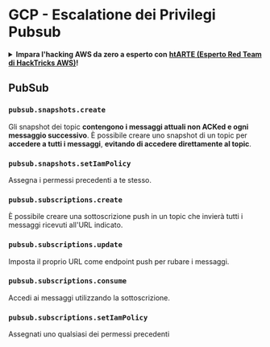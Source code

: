 # GCP - Escalatione dei Privilegi Pubsub

<details>

<summary><strong>Impara l'hacking AWS da zero a esperto con</strong> <a href="https://training.hacktricks.xyz/courses/arte"><strong>htARTE (Esperto Red Team di HackTricks AWS)</strong></a><strong>!</strong></summary>

Altri modi per supportare HackTricks:

* Se vuoi vedere la tua **azienda pubblicizzata su HackTricks** o **scaricare HackTricks in PDF** Controlla i [**PIANI DI ABBONAMENTO**](https://github.com/sponsors/carlospolop)!
* Ottieni il [**merchandising ufficiale PEASS & HackTricks**](https://peass.creator-spring.com)
* Scopri [**La Famiglia PEASS**](https://opensea.io/collection/the-peass-family), la nostra collezione di [**NFT esclusivi**](https://opensea.io/collection/the-peass-family)
* **Unisciti al** 💬 [**Gruppo Discord**](https://discord.gg/hRep4RUj7f) o al [**gruppo telegram**](https://t.me/peass) o **seguici** su **Twitter** 🐦 [**@hacktricks\_live**](https://twitter.com/hacktricks\_live)**.**
* **Condividi i tuoi trucchi di hacking inviando PR a** [**HackTricks**](https://github.com/carlospolop/hacktricks) e [**HackTricks Cloud**](https://github.com/carlospolop/hacktricks-cloud) repos di github.

</details>

## PubSub

### `pubsub.snapshots.create`

Gli snapshot dei topic **contengono i messaggi attuali non ACKed e ogni messaggio successivo**. È possibile creare uno snapshot di un topic per **accedere a tutti i messaggi**, **evitando di accedere direttamente al topic**.

### **`pubsub.snapshots.setIamPolicy`**

Assegna i permessi precedenti a te stesso.

### `pubsub.subscriptions.create`

È possibile creare una sottoscrizione push in un topic che invierà tutti i messaggi ricevuti all'URL indicato.

### **`pubsub.subscriptions.update`**

Imposta il proprio URL come endpoint push per rubare i messaggi.

### `pubsub.subscriptions.consume`

Accedi ai messaggi utilizzando la sottoscrizione.

### `pubsub.subscriptions.setIamPolicy`

Assegnati uno qualsiasi dei permessi precedenti
